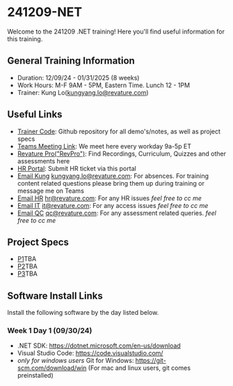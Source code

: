 # 241209-NET

Welcome to the 241209 .NET training! Here you'll find useful information for this training.

## <a name="general"></a>General Training Information
- Duration: 12/09/24 - 01/31/2025 (8 weeks)
- Work Hours: M-F 9AM - 5PM, Eastern Time. Lunch 12 - 1PM
- Trainer: Kung Lo(kungyang.lo@revature.com)

## <a name="links"></a>Useful Links
- <a href="https://github.com/241209-NET/trainer-code" target="_blank" rel="noopener noreferrer">Trainer Code</a>: Github repository for all demo's/notes, as well as project specs
- <a href="https://teams.microsoft.com/l/meetup-join/19%3ameeting_Y2JjNzY1NzMtYzc1Yy00YTAwLWI0YzAtNTBlM2UwZWZiYmRh%40thread.v2/0?context=%7b%22Tid%22%3a%226b63e28a-a8f9-47b5-aa40-97e231215164%22%2c%22Oid%22%3a%22ef40319c-3307-48d0-a7fb-16ed9eafb5c2%22%7d" target="_blank" rel="noopener noreferrer">Teams Meeting Link</a>: We meet here every workday 9a-5p ET
- <a href="https://app.revature.com" target="_blank" rel="noopener noreferrer">Revature Pro("RevPro")</a>: Find Recordings, Curriculum, Quizzes and other assessments here
- <a href="https://help.revature.com/s/" target="_blank" rel="noopener noreferrer">HR Portal</a>: Submit HR ticket via this portal
- <a href="mailto:kungyang.lo@revature.com" target="_blank" rel="noopener noreferrer">Email Kung</a> kungyang.lo@revature.com: For absences. For training content related questions please bring them up during training or message me on Teams
- <a href="mailto:hr@revature.com" target="_blank" rel="noopener noreferrer">Email HR</a> hr@revature.com: For any HR issues *feel free to cc me*
- <a href="mailto:it@revature.com" target="_blank" rel="noopener noreferrer">Email IT</a> it@revature.com: For any access issues *feel free to cc me*
- <a href="mailto:qc@revature.com" target="_blank" rel="noopener noreferrer">Email QC</a> qc@revature.com: For any assessment related queries. *feel free to cc me*

## <a name="projects"></a>Project Specs
- [P1]()TBA
- [P2]()TBA
- [P3]()TBA
## <a name="installs"></a>Software Install Links
Install the following software by the day listed below.
### Week 1 Day 1 (09/30/24)
- .NET SDK: https://dotnet.microsoft.com/en-us/download
- Visual Studio Code: https://code.visualstudio.com/
- *only for windows users* Git for Windows: https://git-scm.com/download/win (For mac and linux users, git comes preinstalled)
